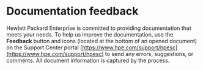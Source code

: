 # <a name="GUID-B01E41B6-4C4A-430C-B472-D73D5DAFF6C4"/> Documentation feedback

Hewlett Packard Enterprise is committed to providing documentation that meets your needs. To help us improve the documentation, use the **Feedback** button and icons (located at the bottom of an opened document) on the Support Center portal [https://www.hpe.com/support/hpesc](https://www.hpe.com/support/hpesc) to send any errors, suggestions, or comments. All document information is captured by the process.

